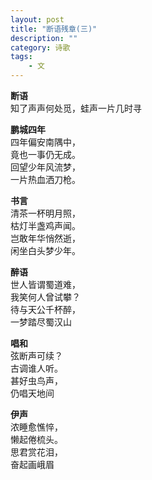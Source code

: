 ```yaml
---
layout: post
title: "断语残章(三)"
description: ""
category: 诗歌
tags: 
    - 文
---
```


**断语**  
知了声声何处觅，蛙声一片几时寻

**鹏城四年**  
四年偏安南隅中，  
竟也一事仍无成。  
回望少年风流梦，  
一片热血洒刀枪。  

**书言**  
清茶一杯明月照，  
枯灯半盏鸡声闻。  
岂敢年华悄然逝，  
闲坐白头梦少年。  

**醉语**  
世人皆谓蜀道难，  
我笑何人曾试攀？  
待与天公千杯醉，  
一梦踏尽蜀汉山  

**唱和**  
弦断声可续？  
古调谁人听。  
甚好虫鸟声，  
仍唱天地间  

**伊声**  
浓睡愈憔悴，  
懒起倦梳头。  
思君赏花泪，  
奋起画峨眉  
